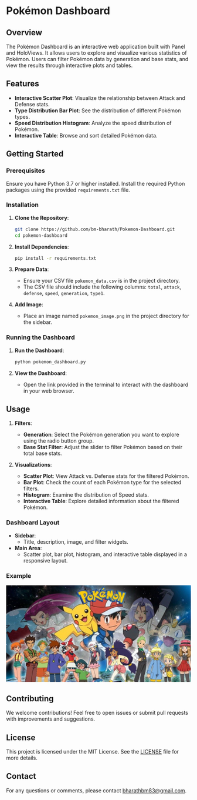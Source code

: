 # Pokémon Dashboard

## Overview

The Pokémon Dashboard is an interactive web application built with Panel and HoloViews. It allows users to explore and visualize various statistics of Pokémon. Users can filter Pokémon data by generation and base stats, and view the results through interactive plots and tables.

## Features

- **Interactive Scatter Plot**: Visualize the relationship between Attack and Defense stats.
- **Type Distribution Bar Plot**: See the distribution of different Pokémon types.
- **Speed Distribution Histogram**: Analyze the speed distribution of Pokémon.
- **Interactive Table**: Browse and sort detailed Pokémon data.

## Getting Started

### Prerequisites

Ensure you have Python 3.7 or higher installed. Install the required Python packages using the provided `requirements.txt` file.

### Installation

1. **Clone the Repository**:
    ```sh
    git clone https://github.com/bm-bharath/Pokemon-Dashboard.git
    cd pokemon-dashboard
    ```

2. **Install Dependencies**:
    ```sh
    pip install -r requirements.txt
    ```

3. **Prepare Data**:
   - Ensure your CSV file `pokemon_data.csv` is in the project directory.
   - The CSV file should include the following columns: `total`, `attack`, `defense`, `speed`, `generation`, `type1`.

4. **Add Image**:
   - Place an image named `pokemon_image.png` in the project directory for the sidebar.

### Running the Dashboard

1. **Run the Dashboard**:
    ```sh
    python pokemon_dashboard.py
    ```

2. **View the Dashboard**:
   - Open the link provided in the terminal to interact with the dashboard in your web browser.

## Usage

1. **Filters**:
   - **Generation**: Select the Pokémon generation you want to explore using the radio button group.
   - **Base Stat Filter**: Adjust the slider to filter Pokémon based on their total base stats.

2. **Visualizations**:
   - **Scatter Plot**: View Attack vs. Defense stats for the filtered Pokémon.
   - **Bar Plot**: Check the count of each Pokémon type for the selected filters.
   - **Histogram**: Examine the distribution of Speed stats.
   - **Interactive Table**: Explore detailed information about the filtered Pokémon.

### Dashboard Layout

- **Sidebar**:
  - Title, description, image, and filter widgets.
- **Main Area**:
  - Scatter plot, bar plot, histogram, and interactive table displayed in a responsive layout.

### Example

![Pokémon Dashboard](pokemon_image.png)

## Contributing

We welcome contributions! Feel free to open issues or submit pull requests with improvements and suggestions.

## License

This project is licensed under the MIT License. See the [LICENSE](LICENSE) file for more details.

## Contact

For any questions or comments, please contact bharathbm83@gmail.com.


